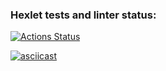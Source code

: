 ### Hexlet tests and linter status:
[![Actions Status](https://github.com/MussonTMN/frontend-project-46/workflows/hexlet-check/badge.svg)](https://github.com/MussonTMN/frontend-project-46/actions)

[![asciicast](https://asciinema.org/a/W0VUtFTdfNTOxpOgkIPTggNt3.svg)](https://asciinema.org/a/W0VUtFTdfNTOxpOgkIPTggNt3)